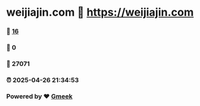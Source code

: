 # weijiajin.com :link: https://weijiajin.com 
### :page_facing_up: [16](https://weijiajin.com/tag.html) 
### :speech_balloon: 0 
### :hibiscus: 27071 
### :alarm_clock: 2025-04-26 21:34:53 
### Powered by :heart: [Gmeek](https://github.com/Meekdai/Gmeek)
